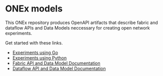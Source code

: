 # ONEx models
This ONEx repository produces OpenAPI artifacts that describe fabric and dataflow APIs and Data Models neccessary for creating open network experiments.

Get started with these links.
- [Experiments using Go](GO.md)
- [Experiments using Python](PYTHON.md)
- [Fabric API and Data Model Documentation](./artifacts/fabric_openapi.html)
- [Dataflow API and Data Model Documentation](./artifacts/dataflow_openapi.html)


